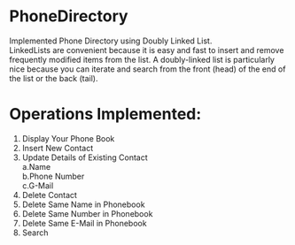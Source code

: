 # PhoneDirectory

Implemented Phone Directory using Doubly Linked List. <br>
  LinkedLists are convenient because it is easy and fast to insert and remove frequently modified items from the list. A doubly-linked list is particularly nice because   you can iterate and search from the front (head) of the end of the list or the back (tail).

# Operations Implemented:

1) Display Your Phone Book
2) Insert New Contact
3) Update Details of Existing Contact <br>
    a.Name <br>
    b.Phone Number <br>
    c.G-Mail <br>
4) Delete Contact
5) Delete Same Name in Phonebook
6) Delete Same Number in Phonebook
7) Delete Same E-Mail in Phonebook
8) Search
